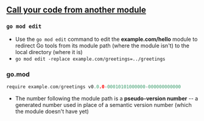 ## [Call your code from another module](https://go.dev/doc/tutorial/call-module-code)

### `go mod edit`
- Use the `go mod edit` command to edit the **example.com/hello** module to redirect Go tools from its module path (where the module isn't) to the local directory (where it is)
- `go mod edit -replace example.com/greetings=../greetings`

### go.mod
```go
require example.com/greetings v0.0.0-00010101000000-000000000000
```
- The number following the module path is a **pseudo-version number** -- a generated number used in place of a semantic version number (which the module doesn't have yet)